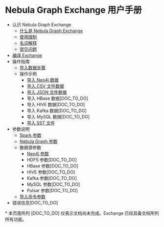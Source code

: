 # Nebula Graph Exchange 用户手册

- 认识 Nebula Graph Exchange
  - [什么是 Nebula Graph Exchange](about-exchange/ex-ug-what-is-exchange.md)
  - [使用限制](about-exchange/ex-ug-limitations.md)
  - [名词解释](about-exchange/ex-ug-terms.md)
  - [常见问题](about-exchange/ex-ug-faq.md)
- [编译 Exchange](ex-ug-compile.md)
- 操作指南
  - [导入数据步骤](use-exchange/ex-ug-import-steps.md)
  - 操作示例
    - [导入 Neo4j 数据](use-exchange/ex-ug-import-from-neo4j.md)
    - [导入 CSV 文件数据](use-exchange/ex-ug-import-from-csv.md)
    - [导入 JSON 文件数据](use-exchange/ex-ug-import-json.md)
    - 导入 HBase 数据[DOC_TO_DO]
    - 导入 HIVE 数据[DOC_TO_DO]
    - 导入 Kafka 数据[DOC_TO_DO]
    - 导入 MySQL 数据[DOC_TO_DO]
    - [导入 SST 文件](use-exchange/ex-ug-import-sst.md)
- 参数说明
  - [Spark 参数](parameter-reference/ex-ug-paras-spark.md)
  - [Nebula Graph 参数](parameter-reference/ex-ug-paras-nebulagraph.md)
  - 数据源参数
    - [Neo4j 参数](parameter-reference/ex-ug-paras-neo4j.md)
    - HDFS 参数[DOC_TO_DO]
    - HBase 参数[DOC_TO_DO]
    - HIVE 参数[DOC_TO_DO]
    - Kafka 参数[DOC_TO_DO]
    - MySQL 参数[DOC_TO_DO]
    - Pulsar 参数[DOC_TO_DO]
  - [导入命令参数](parameter-reference/ex-ug-para-import-command.md)
- 错误信息[DOC_TO_DO]

\* 本页面所列 [DOC_TO_DO] 仅表示文档尚未完成。Exchange 已经具备文档所列所有功能。
